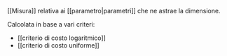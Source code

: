 [[Misura]] relativa ai [[parametro|parametri]] che ne astrae la dimensione.

Calcolata in base a vari criteri:
- [[criterio di costo logaritmico]]
- [[criterio di costo uniforme]]
